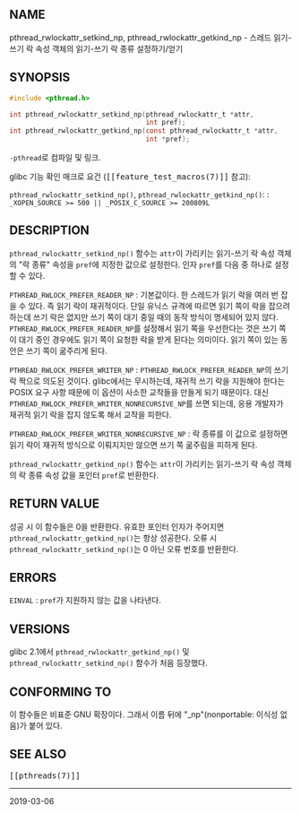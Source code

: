 ## NAME

pthread_rwlockattr_setkind_np, pthread_rwlockattr_getkind_np - 스레드 읽기-쓰기 락 속성 객체의 읽기-쓰기 락 종류 설정하기/얻기

## SYNOPSIS

```c
#include <pthread.h>

int pthread_rwlockattr_setkind_np(pthread_rwlockattr_t *attr,
                                  int pref);
int pthread_rwlockattr_getkind_np(const pthread_rwlockattr_t *attr,
                                  int *pref);
```

`-pthread`로 컴파일 및 링크.

glibc 기능 확인 매크로 요건 (<tt>[[feature_test_macros(7)]]</tt> 참고):

`pthread_rwlockattr_setkind_np()`, `pthread_rwlockattr_getkind_np()`:
:   `_XOPEN_SOURCE >= 500 || _POSIX_C_SOURCE >= 200809L`

## DESCRIPTION

`pthread_rwlockattr_setkind_np()` 함수는 `attr`이 가리키는 읽기-쓰기 락 속성 객체의 "락 종류" 속성을 `pref`에 지정한 값으로 설정한다. 인자 `pref`를 다음 중 하나로 설정할 수 있다.

`PTHREAD_RWLOCK_PREFER_READER_NP`
:   기본값이다. 한 스레드가 읽기 락을 여러 번 잡을 수 있다. 즉 읽기 락이 재귀적이다. 단일 유닉스 규격에 따르면 읽기 쪽이 락을 잡으려 하는데 쓰기 락은 없지만 쓰기 쪽이 대기 중일 때의 동작 방식이 명세되어 있지 않다. `PTHREAD_RWLOCK_PREFER_READER_NP`를 설정해서 읽기 쪽을 우선한다는 것은 쓰기 쪽이 대기 중인 경우에도 읽기 쪽이 요청한 락을 받게 된다는 의미이다. 읽기 쪽이 있는 동안은 쓰기 쪽이 굶주리게 된다.

`PTHREAD_RWLOCK_PREFER_WRITER_NP`
:   `PTHREAD_RWLOCK_PREFER_READER_NP`의 쓰기 락 짝으로 의도된 것이다. glibc에서는 무시하는데, 재귀적 쓰기 락을 지원해야 한다는 POSIX 요구 사항 때문에 이 옵션이 사소한 교착들을 만들게 되기 때문이다. 대신 `PTHREAD_RWLOCK_PREFER_WRITER_NONRECURSIVE_NP`를 쓰면 되는데, 응용 개발자가 재귀적 읽기 락을 잡지 않도록 해서 교착을 피한다.

`PTHREAD_RWLOCK_PREFER_WRITER_NONRECURSIVE_NP`
:   락 종류를 이 값으로 설정하면 읽기 락이 재귀적 방식으로 이뤄지지만 않으면 쓰기 쪽 굶주림을 피하게 된다.

`pthread_rwlockattr_getkind_np()` 함수는 `attr`이 가리키는 읽기-쓰기 락 속성 객체의 락 종류 속성 값을 포인터 `pref`로 반환한다.

## RETURN VALUE

성공 시 이 함수들은 0을 반환한다. 유효한 포인터 인자가 주어지면 `pthread_rwlockattr_getkind_np()`는 항상 성공한다. 오류 시 `pthread_rwlockattr_setkind_np()`는 0 아닌 오류 번호를 반환한다.

## ERRORS

`EINVAL`
:   `pref`가 지원하지 않는 값을 나타낸다.

## VERSIONS

glibc 2.1에서 `pthread_rwlockattr_getkind_np()` 및 `pthread_rwlockattr_setkind_np()` 함수가 처음 등장했다.

## CONFORMING TO

이 함수들은 비표준 GNU 확장이다. 그래서 이름 뒤에 "\_np"(nonportable: 이식성 없음)가 붙어 있다.

## SEE ALSO

<tt>[[pthreads(7)]]</tt>

----

2019-03-06
